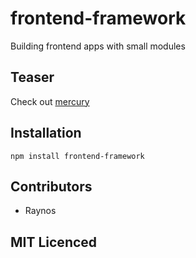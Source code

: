 # frontend-framework

<!--
    [![build status][1]][2]
    [![NPM version][3]][4]
    [![Coverage Status][5]][6]
    [![gemnasium Dependency Status][7]][8]
    [![Davis Dependency status][9]][10]
-->

<!-- [![browser support][11]][12] -->

Building frontend apps with small modules

## Teaser

Check out [mercury](https://github.com/Raynos/mercury)

## Installation

`npm install frontend-framework`

## Contributors

 - Raynos

## MIT Licenced

  [1]: https://secure.travis-ci.org/Raynos/frontend-framework.png
  [2]: https://travis-ci.org/Raynos/frontend-framework
  [3]: https://badge.fury.io/js/frontend-framework.png
  [4]: https://badge.fury.io/js/frontend-framework
  [5]: https://coveralls.io/repos/Raynos/frontend-framework/badge.png
  [6]: https://coveralls.io/r/Raynos/frontend-framework
  [7]: https://gemnasium.com/Raynos/frontend-framework.png
  [8]: https://gemnasium.com/Raynos/frontend-framework
  [9]: https://david-dm.org/Raynos/frontend-framework.png
  [10]: https://david-dm.org/Raynos/frontend-framework
  [11]: https://ci.testling.com/Raynos/frontend-framework.png
  [12]: https://ci.testling.com/Raynos/frontend-framework
